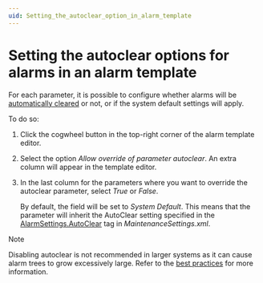 ```yaml
---
uid: Setting_the_autoclear_option_in_alarm_template
---
```


# Setting the autoclear options for alarms in an alarm template

For each parameter, it is possible to configure whether alarms will be [automatically cleared](xref:Clearing_alarms) or not, or if the system default settings will apply.

To do so:

1. Click the cogwheel button in the top-right corner of the alarm template editor.

1. Select the option *Allow override of parameter autoclear*. An extra column will appear in the template editor.

1. In the last column for the parameters where you want to override the autoclear parameter, select *True* or *False*.

   By default, the field will be set to *System Default*. This means that the parameter will inherit the AutoClear setting specified in the [AlarmSettings.AutoClear](xref:MaintenanceSettings.AlarmSettings.AutoClear) tag in *MaintenanceSettings.xml*.

> [!NOTE]
> Disabling autoclear is not recommended in larger systems as it can cause alarm trees to grow excessively large. Refer to the [best practices](xref:Best_practices_for_assigning_alarm_severity_levels#keep-alarm-trees-from-growing-too-large) for more information.
